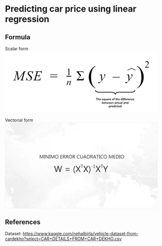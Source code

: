 # Predicting car price using linear regression
## Formula
Scalar form
![alt text](https://github.com/rcgc/CarPriceLR/blob/master/mse_formula.jpg)

Vectorial form
![alt text](https://github.com/rcgc/CarPriceLR/blob/master/mse_vectorial_form.jpeg)

## References
Dataset: https://www.kaggle.com/nehalbirla/vehicle-dataset-from-cardekho?select=CAR+DETAILS+FROM+CAR+DEKHO.csv
